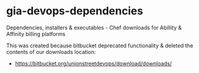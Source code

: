 # gia-devops-dependencies
Dependencies, installers &amp; executables - Chef downloads for Abillity &amp; Affinity billing platforms

This was created because bitbucket deprecated functionality & deleted the contents of our downloads location:
- https://bitbucket.org/unionstreetdevops/download/downloads/
